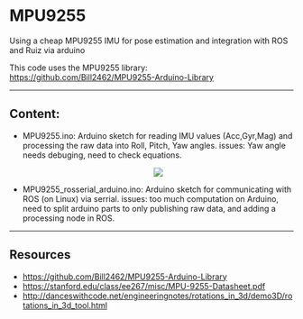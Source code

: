 # MPU9255
Using a cheap MPU9255 IMU for pose estimation and integration with ROS and Ruiz via arduino

This code uses the MPU9255 library: https://github.com/Bill2462/MPU9255-Arduino-Library

-----

## Content:
- MPU9255.ino: Arduino sketch for reading IMU values (Acc,Gyr,Mag) and processing the raw data into Roll, Pitch, Yaw angles. issues: Yaw angle needs debuging, need to check equations.

    <p align="center">
    <img src="https://github.com/OakLake/MPU9255/blob/master/imgs/serial_plotter_RPY.png">
    </p>

- MPU9255_rosserial_arduino.ino: Arduino sketch for communicating with ROS (on Linux) via serrial. issues: too much computation on Arduino, need to split arduino parts to only publishing raw data, and adding a processing node in ROS.

-----

## Resources

- https://github.com/Bill2462/MPU9255-Arduino-Library
- https://stanford.edu/class/ee267/misc/MPU-9255-Datasheet.pdf
- http://danceswithcode.net/engineeringnotes/rotations_in_3d/demo3D/rotations_in_3d_tool.html

